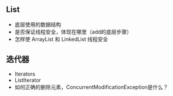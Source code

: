 ## List
* 底层使用的数据结构
* 是否保证线程安全，体现在哪里（add的底层步骤）
* 怎样使 ArrayList 和 LinkedList 线程安全 

## 迭代器
* Iterators
* ListIterator
* 如何正确的删除元素，ConcurrentModificationException是什么？
